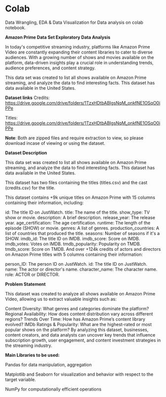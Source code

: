 # Colab
Data Wrangling, EDA &amp; Data Visualization for Data analysis on colab notebook.

**Amazon Prime Data Set Exploratory Data Analysis**

In today's competitive streaming industry, platforms like Amazon Prime Video are constantly expanding their content libraries to cater to diverse audiences. With a growing number of shows and movies available on the platform, data-driven insights play a crucial role in understanding trends, audience preferences, and content strategy.

This data set was created to list all shows available on Amazon Prime streaming, and analyze the data to find interesting facts. This dataset has data available in the United States.

**Dataset links**
Credits: https://drive.google.com/drive/folders/1TzxHDtbABIgsNqM_onkfNE1OSqO0iPPe

Titles: https://drive.google.com/drive/folders/1TzxHDtbABIgsNqM_onkfNE1OSqO0iPPe

**Note**: Both are zipped files and require extraction to view, so please download incase of viewing or using the dataset.

**Dataset Description**

This data set was created to list all shows available on Amazon Prime streaming, and analyze the data to find interesting facts. This dataset has data available in the United States.

This dataset has two files containing the titles (titles.csv) and the cast (credits.csv) for the title.

This dataset contains +9k unique titles on Amazon Prime with 15 columns containing their information, including:

id: The title ID on JustWatch.
title: The name of the title.
show_type: TV show or movie.
description: A brief description.
release_year: The release year.
age_certification: The age certification.
runtime: The length of the episode (SHOW) or movie.
genres: A list of genres.
production_countries: A list of countries that produced the title.
seasons: Number of seasons if it's a SHOW.
imdb_id: The title ID on IMDB.
imdb_score: Score on IMDB.
imdb_votes: Votes on IMDB.
tmdb_popularity: Popularity on TMDB.
tmdb_score: Score on TMDB.
And over +124k credits of actors and directors on Amazon Prime titles with 5 columns containing their information:

person_ID: The person ID on JustWatch.
id: The title ID on JustWatch.
name: The actor or director's name.
character_name: The character name.
role: ACTOR or DIRECTOR.

**Problem Statement**

This dataset was created to analyze all shows available on Amazon Prime Video, allowing us to extract valuable insights such as:

Content Diversity: What genres and categories dominate the platform?
Regional Availability: How does content distribution vary across different regions?
Trends Over Time: How has Amazon Prime’s content library evolved?
IMDb Ratings & Popularity: What are the highest-rated or most popular shows on the platform?
By analyzing this dataset, businesses, content creators, and data analysts can uncover key trends that influence subscription growth, user engagement, and content investment strategies in the streaming industry.

**Main Libraries to be used:**

Pandas for data manipulation, aggregation

Matplotlib and Seaborn for visualization and behavior with respect to the target variable. 

NumPy for computationally efficient operations
